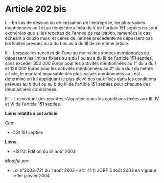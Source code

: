 # Article 202 bis

I. - En cas de cession ou de cessation de l'entreprise, les plus-values mentionnées au I et au deuxième alinéa du V de
l'article 151 septies ne sont exonérées que si les recettes de l'année de réalisation, ramenées le cas échéant à douze mois,
et celles de l'année précédente ne dépassent pas les limites prévues au a du I ou au a du III de ce même article.

II. - Lorsque les recettes de l'une au moins des années mentionnées au I dépassent les limites fixées au a du I ou au a du
III de l'article 151 septies, sans excéder 350 000 Euros pour les activités mentionnées au 1° du a du I et 126 000 Euros pour
les activités mentionnées au 2° du a du I du même article, le montant imposable des plus-values mentionnées au I est
déterminé en lui appliquant le plus élevé des taux fixés dans les conditions prévues au b du I ou au b du III de l'article
151 septies pour chacune des deux années concernées.

III. - Le montant des recettes s'apprécie dans les conditions fixées aux III, IV et VI de l'article 151 septies.

**Liens relatifs à cet article**

_Cite_:

  - CGI 151 septies

**Liens**:

  - HISTO: Edition du 31 août 2003

_Modifié par_:

  - Loi n°2003-721 du 1 août 2003 - art. 41 () JORF 5 août 2003 en vigueur le 1er janvier 2004
